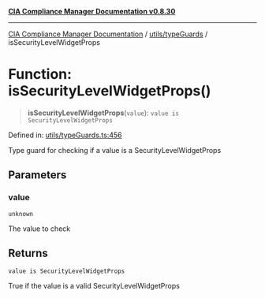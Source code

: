 [**CIA Compliance Manager Documentation v0.8.30**](../../../README.md)

***

[CIA Compliance Manager Documentation](../../../modules.md) / [utils/typeGuards](../README.md) / isSecurityLevelWidgetProps

# Function: isSecurityLevelWidgetProps()

> **isSecurityLevelWidgetProps**(`value`): `value is SecurityLevelWidgetProps`

Defined in: [utils/typeGuards.ts:456](https://github.com/Hack23/cia-compliance-manager/blob/6afa716316469147e542039d136ec79ffdbd4ac9/src/utils/typeGuards.ts#L456)

Type guard for checking if a value is a SecurityLevelWidgetProps

## Parameters

### value

`unknown`

The value to check

## Returns

`value is SecurityLevelWidgetProps`

True if the value is a valid SecurityLevelWidgetProps
